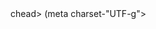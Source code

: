 <html>
chead>
(meta charset-"UTF-g">
<title>Hello! </title›
</head>
<body>
<h1›<font color-"blue">Hello World!</font></h1>
<h2><font color-"green" >Hello Worldl</font›</h2›
<h3><font color-"red">Hello World!</font></h3>
<h4›<font color-"yellow">Hello world!</font›</h4>
<h5><font color-"black">Hello worldl</font></h5›
</body>
</html>